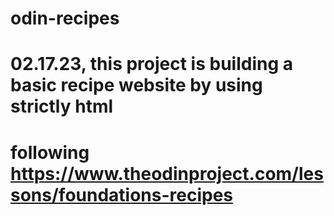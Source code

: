 # odin-recipes
# 02.17.23, this project is building a basic recipe website by using strictly html
# following https://www.theodinproject.com/lessons/foundations-recipes